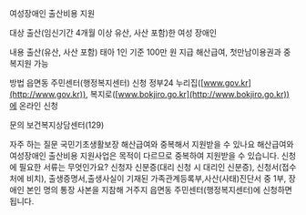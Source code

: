 여성장애인 출산비용 지원

대상
출산(임신기간 4개월 이상 유산, 사산 포함)한 여성 장애인

내용
출산(유산, 사산 포함) 태아 1인 기준 100만 원 지급
해산급여, 첫만남이용권과 중복지원 가능

방법
읍면동 주민센터(행정복지센터) 신청
정부24 누리집([www.gov.kr](http://www.gov.kr)), 복지로([www.bokjiro.go.kr](http://www.bokjiro.go.kr))에 온라인 신청

문의
보건복지상담센터(129)

자주 하는 질문
국민기초생활보장 해산급여와 중복해서 지원받을 수 있나요 해산급여와 여성장애인 출산비용 지원사업은 목적이 다르므로 중복하여 지원받을 수 있습니다.
신청에 필요한 서류는 무엇인가요? 신청자 신분증(대리 신청 시 대리인 신분증), 신청서(접수처에 비치), 출생증명서,출생사실이 기재된 가족관계등록부,사산(사태)진단서 중 1부, 장애인 본인 명의 통장 사본을 지참해 거주지 읍면동 주민센터(행정복지센터)에 신청하면 됩니다.
